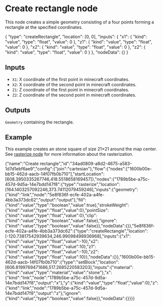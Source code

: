# Create rectangle node

This node creates a simple geometry consisting of a four points forming a rectangle at the specified coordinates.

<Node>
    {
        "type": "createRectangle",
        "location": [0, 0],
        "inputs": {
            "x1": {
                "kind": "value",
                "type": "float",
                "value": 0
            },
            "z1": {
                "kind": "value",
                "type": "float",
                "value": 0
            },
            "x2": {
                "kind": "value",
                "type": "float",
                "value": 0
            },
            "z2": {
                "kind": "value",
                "type": "float",
                "value": 0
            }
        },
        "nodeData": {}
    }
</Node>

## Inputs

-   `X1`: X coordinate of the first point in minecraft coordinates.
-   `X2`: X coordinate of the second point in minecraft coordinates.
-   `Z1`: Z coordinate of the first point in minecraft coordinates.
-   `Z2`: Z coordinate of the second point in minecraft coordinates.

## Outputs

`Geometry` containing the rectangle.

## Example

This example creates an stone square of size 21×21 around the map center. See [rasterize node](/nodes/geometry/rasterize) for more information about the rasterization.

<NodeGraph>
    {"name":"Create rectangle","id":"34ad0809-a8d2-4675-a583-1d7d1ebf6ae9","config":{"join":"cartesian"},"flow":{"nodes":["1600b00e-bb15-462d-aacb-14f07fb0b710"],"startLocation":[608.3950335267746,418.5518658169457]},"nodes":{"1789b5be-a75c-457d-9d5a-14e7bdd147f8":{"type":"rasterize","location":[164.1403257092246,373.74112079459246],"inputs":{"geometry":{"kind":"link","node":"5e8f836f-ecfe-402a-a4fe-4bb3a373dc62","output":"output"},"fill":{"kind":"value","type":"boolean","value":true},"strokeWeight":{"kind":"value","type":"float","value":0},"pointSize":{"kind":"value","type":"float","value":0},"clip":{"kind":"value","type":"boolean","value":false},"ignore":{"kind":"value","type":"boolean","value":false}},"nodeData":{}},"5e8f836f-ecfe-402a-a4fe-4bb3a373dc62":{"type":"createRectangle","location":[-120.73817542939634,246.99098498936968],"inputs":{"x1":{"kind":"value","type":"float","value":-10},"x2":{"kind":"value","type":"float","value":10},"z1":{"kind":"value","type":"float","value":-10},"z2":{"kind":"value","type":"float","value":10}},"nodeData":{}},"1600b00e-bb15-462d-aacb-14f07fb0b710":{"type":"setBlock","location":[606.8199769471686,517.2685220583203],"inputs":{"material":{"kind":"value","type":"material","value":"stone"},"x":{"kind":"link","node":"1789b5be-a75c-457d-9d5a-14e7bdd147f8","output":"x"},"y":{"kind":"value","type":"float","value":0},"z":{"kind":"link","node":"1789b5be-a75c-457d-9d5a-14e7bdd147f8","output":"z"},"ignore":{"kind":"value","type":"boolean","value":false}},"nodeData":{}}}}
</NodeGraph>
